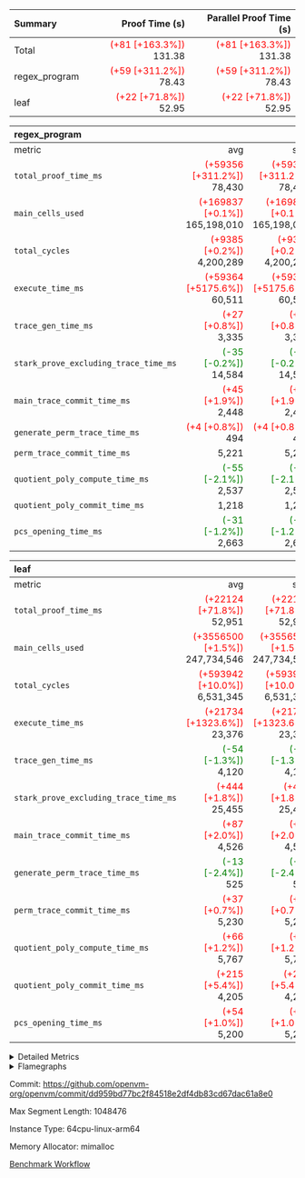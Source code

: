 | Summary | Proof Time (s) | Parallel Proof Time (s) |
|:---|---:|---:|
| Total | <span style='color: red'>(+81 [+163.3%])</span> 131.38 | <span style='color: red'>(+81 [+163.3%])</span> 131.38 |
| regex_program | <span style='color: red'>(+59 [+311.2%])</span> 78.43 | <span style='color: red'>(+59 [+311.2%])</span> 78.43 |
| leaf | <span style='color: red'>(+22 [+71.8%])</span> 52.95 | <span style='color: red'>(+22 [+71.8%])</span> 52.95 |


| regex_program |||||
|:---|---:|---:|---:|---:|
|metric|avg|sum|max|min|
| `total_proof_time_ms ` | <span style='color: red'>(+59356 [+311.2%])</span> 78,430 | <span style='color: red'>(+59356 [+311.2%])</span> 78,430 | <span style='color: red'>(+59356 [+311.2%])</span> 78,430 | <span style='color: red'>(+59356 [+311.2%])</span> 78,430 |
| `main_cells_used     ` | <span style='color: red'>(+169837 [+0.1%])</span> 165,198,010 | <span style='color: red'>(+169837 [+0.1%])</span> 165,198,010 | <span style='color: red'>(+169837 [+0.1%])</span> 165,198,010 | <span style='color: red'>(+169837 [+0.1%])</span> 165,198,010 |
| `total_cycles        ` | <span style='color: red'>(+9385 [+0.2%])</span> 4,200,289 | <span style='color: red'>(+9385 [+0.2%])</span> 4,200,289 | <span style='color: red'>(+9385 [+0.2%])</span> 4,200,289 | <span style='color: red'>(+9385 [+0.2%])</span> 4,200,289 |
| `execute_time_ms     ` | <span style='color: red'>(+59364 [+5175.6%])</span> 60,511 | <span style='color: red'>(+59364 [+5175.6%])</span> 60,511 | <span style='color: red'>(+59364 [+5175.6%])</span> 60,511 | <span style='color: red'>(+59364 [+5175.6%])</span> 60,511 |
| `trace_gen_time_ms   ` | <span style='color: red'>(+27 [+0.8%])</span> 3,335 | <span style='color: red'>(+27 [+0.8%])</span> 3,335 | <span style='color: red'>(+27 [+0.8%])</span> 3,335 | <span style='color: red'>(+27 [+0.8%])</span> 3,335 |
| `stark_prove_excluding_trace_time_ms` | <span style='color: green'>(-35 [-0.2%])</span> 14,584 | <span style='color: green'>(-35 [-0.2%])</span> 14,584 | <span style='color: green'>(-35 [-0.2%])</span> 14,584 | <span style='color: green'>(-35 [-0.2%])</span> 14,584 |
| `main_trace_commit_time_ms` | <span style='color: red'>(+45 [+1.9%])</span> 2,448 | <span style='color: red'>(+45 [+1.9%])</span> 2,448 | <span style='color: red'>(+45 [+1.9%])</span> 2,448 | <span style='color: red'>(+45 [+1.9%])</span> 2,448 |
| `generate_perm_trace_time_ms` | <span style='color: red'>(+4 [+0.8%])</span> 494 | <span style='color: red'>(+4 [+0.8%])</span> 494 | <span style='color: red'>(+4 [+0.8%])</span> 494 | <span style='color: red'>(+4 [+0.8%])</span> 494 |
| `perm_trace_commit_time_ms` |  5,221 |  5,221 |  5,221 |  5,221 |
| `quotient_poly_compute_time_ms` | <span style='color: green'>(-55 [-2.1%])</span> 2,537 | <span style='color: green'>(-55 [-2.1%])</span> 2,537 | <span style='color: green'>(-55 [-2.1%])</span> 2,537 | <span style='color: green'>(-55 [-2.1%])</span> 2,537 |
| `quotient_poly_commit_time_ms` |  1,218 |  1,218 |  1,218 |  1,218 |
| `pcs_opening_time_ms ` | <span style='color: green'>(-31 [-1.2%])</span> 2,663 | <span style='color: green'>(-31 [-1.2%])</span> 2,663 | <span style='color: green'>(-31 [-1.2%])</span> 2,663 | <span style='color: green'>(-31 [-1.2%])</span> 2,663 |

| leaf |||||
|:---|---:|---:|---:|---:|
|metric|avg|sum|max|min|
| `total_proof_time_ms ` | <span style='color: red'>(+22124 [+71.8%])</span> 52,951 | <span style='color: red'>(+22124 [+71.8%])</span> 52,951 | <span style='color: red'>(+22124 [+71.8%])</span> 52,951 | <span style='color: red'>(+22124 [+71.8%])</span> 52,951 |
| `main_cells_used     ` | <span style='color: red'>(+3556500 [+1.5%])</span> 247,734,546 | <span style='color: red'>(+3556500 [+1.5%])</span> 247,734,546 | <span style='color: red'>(+3556500 [+1.5%])</span> 247,734,546 | <span style='color: red'>(+3556500 [+1.5%])</span> 247,734,546 |
| `total_cycles        ` | <span style='color: red'>(+593942 [+10.0%])</span> 6,531,345 | <span style='color: red'>(+593942 [+10.0%])</span> 6,531,345 | <span style='color: red'>(+593942 [+10.0%])</span> 6,531,345 | <span style='color: red'>(+593942 [+10.0%])</span> 6,531,345 |
| `execute_time_ms     ` | <span style='color: red'>(+21734 [+1323.6%])</span> 23,376 | <span style='color: red'>(+21734 [+1323.6%])</span> 23,376 | <span style='color: red'>(+21734 [+1323.6%])</span> 23,376 | <span style='color: red'>(+21734 [+1323.6%])</span> 23,376 |
| `trace_gen_time_ms   ` | <span style='color: green'>(-54 [-1.3%])</span> 4,120 | <span style='color: green'>(-54 [-1.3%])</span> 4,120 | <span style='color: green'>(-54 [-1.3%])</span> 4,120 | <span style='color: green'>(-54 [-1.3%])</span> 4,120 |
| `stark_prove_excluding_trace_time_ms` | <span style='color: red'>(+444 [+1.8%])</span> 25,455 | <span style='color: red'>(+444 [+1.8%])</span> 25,455 | <span style='color: red'>(+444 [+1.8%])</span> 25,455 | <span style='color: red'>(+444 [+1.8%])</span> 25,455 |
| `main_trace_commit_time_ms` | <span style='color: red'>(+87 [+2.0%])</span> 4,526 | <span style='color: red'>(+87 [+2.0%])</span> 4,526 | <span style='color: red'>(+87 [+2.0%])</span> 4,526 | <span style='color: red'>(+87 [+2.0%])</span> 4,526 |
| `generate_perm_trace_time_ms` | <span style='color: green'>(-13 [-2.4%])</span> 525 | <span style='color: green'>(-13 [-2.4%])</span> 525 | <span style='color: green'>(-13 [-2.4%])</span> 525 | <span style='color: green'>(-13 [-2.4%])</span> 525 |
| `perm_trace_commit_time_ms` | <span style='color: red'>(+37 [+0.7%])</span> 5,230 | <span style='color: red'>(+37 [+0.7%])</span> 5,230 | <span style='color: red'>(+37 [+0.7%])</span> 5,230 | <span style='color: red'>(+37 [+0.7%])</span> 5,230 |
| `quotient_poly_compute_time_ms` | <span style='color: red'>(+66 [+1.2%])</span> 5,767 | <span style='color: red'>(+66 [+1.2%])</span> 5,767 | <span style='color: red'>(+66 [+1.2%])</span> 5,767 | <span style='color: red'>(+66 [+1.2%])</span> 5,767 |
| `quotient_poly_commit_time_ms` | <span style='color: red'>(+215 [+5.4%])</span> 4,205 | <span style='color: red'>(+215 [+5.4%])</span> 4,205 | <span style='color: red'>(+215 [+5.4%])</span> 4,205 | <span style='color: red'>(+215 [+5.4%])</span> 4,205 |
| `pcs_opening_time_ms ` | <span style='color: red'>(+54 [+1.0%])</span> 5,200 | <span style='color: red'>(+54 [+1.0%])</span> 5,200 | <span style='color: red'>(+54 [+1.0%])</span> 5,200 | <span style='color: red'>(+54 [+1.0%])</span> 5,200 |



<details>
<summary>Detailed Metrics</summary>

| group | num_segments | keygen_time_ms | commit_exe_time_ms |
| --- | --- | --- | --- |
| regex_program | 1 | 628 | 42 | 

| group | air_name | quotient_deg | interactions | constraints |
| --- | --- | --- | --- | --- |
| leaf | AccessAdapterAir<2> | 4 | 5 | 12 | 
| leaf | AccessAdapterAir<4> | 4 | 5 | 12 | 
| leaf | AccessAdapterAir<8> | 4 | 5 | 12 | 
| leaf | FriReducedOpeningAir | 4 | 35 | 59 | 
| leaf | NativePoseidon2Air<BabyBearParameters>, 1> | 4 | 31 | 302 | 
| leaf | PhantomAir | 4 | 3 | 4 | 
| leaf | ProgramAir | 1 | 1 | 4 | 
| leaf | VariableRangeCheckerAir | 1 | 1 | 4 | 
| leaf | VmAirWrapper<BranchNativeAdapterAir, BranchEqualCoreAir<1> | 2 | 11 | 23 | 
| leaf | VmAirWrapper<JalNativeAdapterAir, JalCoreAir> | 4 | 7 | 6 | 
| leaf | VmAirWrapper<NativeAdapterAir<2, 0>, PublicValuesCoreAir> | 4 | 11 | 23 | 
| leaf | VmAirWrapper<NativeAdapterAir<2, 1>, FieldArithmeticCoreAir> | 4 | 15 | 23 | 
| leaf | VmAirWrapper<NativeLoadStoreAdapterAir<1>, NativeLoadStoreCoreAir<1> | 4 | 15 | 20 | 
| leaf | VmAirWrapper<NativeLoadStoreAdapterAir<4>, NativeLoadStoreCoreAir<4> | 4 | 15 | 20 | 
| leaf | VmAirWrapper<NativeVectorizedAdapterAir<4>, FieldExtensionCoreAir> | 4 | 15 | 23 | 
| leaf | VmConnectorAir | 4 | 3 | 8 | 
| leaf | VolatileBoundaryAir | 4 | 4 | 16 | 
| regex_program | AccessAdapterAir<16> | 2 | 5 | 14 | 
| regex_program | AccessAdapterAir<2> | 2 | 5 | 14 | 
| regex_program | AccessAdapterAir<32> | 2 | 5 | 14 | 
| regex_program | AccessAdapterAir<4> | 2 | 5 | 14 | 
| regex_program | AccessAdapterAir<64> | 2 | 5 | 14 | 
| regex_program | AccessAdapterAir<8> | 2 | 5 | 14 | 
| regex_program | BitwiseOperationLookupAir<8> | 2 | 2 | 4 | 
| regex_program | KeccakVmAir | 2 | 321 | 4,571 | 
| regex_program | MemoryMerkleAir<8> | 2 | 4 | 40 | 
| regex_program | PersistentBoundaryAir<8> | 2 | 3 | 6 | 
| regex_program | PhantomAir | 2 | 3 | 5 | 
| regex_program | Poseidon2PeripheryAir<BabyBearParameters>, 1> | 2 | 1 | 286 | 
| regex_program | ProgramAir | 1 | 1 | 4 | 
| regex_program | RangeTupleCheckerAir<2> | 1 | 1 | 4 | 
| regex_program | VariableRangeCheckerAir | 1 | 1 | 4 | 
| regex_program | VmAirWrapper<Rv32BaseAluAdapterAir, BaseAluCoreAir<4, 8> | 2 | 19 | 43 | 
| regex_program | VmAirWrapper<Rv32BaseAluAdapterAir, LessThanCoreAir<4, 8> | 2 | 17 | 39 | 
| regex_program | VmAirWrapper<Rv32BaseAluAdapterAir, ShiftCoreAir<4, 8> | 2 | 23 | 90 | 
| regex_program | VmAirWrapper<Rv32BranchAdapterAir, BranchEqualCoreAir<4> | 2 | 11 | 25 | 
| regex_program | VmAirWrapper<Rv32BranchAdapterAir, BranchLessThanCoreAir<4, 8> | 2 | 13 | 41 | 
| regex_program | VmAirWrapper<Rv32CondRdWriteAdapterAir, Rv32JalLuiCoreAir> | 2 | 10 | 22 | 
| regex_program | VmAirWrapper<Rv32HintStoreAdapterAir, Rv32HintStoreCoreAir> | 2 | 15 | 17 | 
| regex_program | VmAirWrapper<Rv32JalrAdapterAir, Rv32JalrCoreAir> | 2 | 16 | 20 | 
| regex_program | VmAirWrapper<Rv32LoadStoreAdapterAir, LoadSignExtendCoreAir<4, 8> | 2 | 18 | 33 | 
| regex_program | VmAirWrapper<Rv32LoadStoreAdapterAir, LoadStoreCoreAir<4> | 2 | 17 | 38 | 
| regex_program | VmAirWrapper<Rv32MultAdapterAir, DivRemCoreAir<4, 8> | 2 | 25 | 88 | 
| regex_program | VmAirWrapper<Rv32MultAdapterAir, MulHCoreAir<4, 8> | 2 | 24 | 38 | 
| regex_program | VmAirWrapper<Rv32MultAdapterAir, MultiplicationCoreAir<4, 8> | 2 | 19 | 26 | 
| regex_program | VmAirWrapper<Rv32RdWriteAdapterAir, Rv32AuipcCoreAir> | 2 | 11 | 15 | 
| regex_program | VmConnectorAir | 2 | 3 | 9 | 

| group | air_name | dsl_ir | idx | opcode | cells_used |
| --- | --- | --- | --- | --- | --- |
| leaf | <BranchNativeAdapterAir,BranchEqualCoreAir<1>> | AssertEqE | 0 | BNE | 6,348 | 
| leaf | <BranchNativeAdapterAir,BranchEqualCoreAir<1>> | AssertEqEI | 0 | BNE | 92 | 
| leaf | <BranchNativeAdapterAir,BranchEqualCoreAir<1>> | AssertEqF | 0 | BNE | 255,944 | 
| leaf | <BranchNativeAdapterAir,BranchEqualCoreAir<1>> | AssertEqV | 0 | BNE | 27,416 | 
| leaf | <BranchNativeAdapterAir,BranchEqualCoreAir<1>> | AssertEqVI | 0 | BNE | 7,314 | 
| leaf | <BranchNativeAdapterAir,BranchEqualCoreAir<1>> | AssertNonZero | 0 | BEQ | 23 | 
| leaf | <BranchNativeAdapterAir,BranchEqualCoreAir<1>> | For | 0 | BNE | 9,027,247 | 
| leaf | <BranchNativeAdapterAir,BranchEqualCoreAir<1>> | IfEq | 0 | BNE | 7,025,166 | 
| leaf | <BranchNativeAdapterAir,BranchEqualCoreAir<1>> | IfEqI | 0 | BNE | 2,413,252 | 
| leaf | <BranchNativeAdapterAir,BranchEqualCoreAir<1>> | IfNe | 0 | BEQ | 434,217 | 
| leaf | <BranchNativeAdapterAir,BranchEqualCoreAir<1>> | IfNeI | 0 | BEQ | 23,414 | 
| leaf | <BranchNativeAdapterAir,BranchEqualCoreAir<1>> | ZipFor | 0 | BNE | 13,462,981 | 
| leaf | <JalNativeAdapterAir,JalCoreAir> |  | 0 | JAL | 10 | 
| leaf | <JalNativeAdapterAir,JalCoreAir> | For | 0 | JAL | 146,150 | 
| leaf | <JalNativeAdapterAir,JalCoreAir> | IfEqI | 0 | JAL | 476,200 | 
| leaf | <JalNativeAdapterAir,JalCoreAir> | IfNe | 0 | JAL | 30 | 
| leaf | <JalNativeAdapterAir,JalCoreAir> | ZipFor | 0 | JAL | 365,600 | 
| leaf | <NativeAdapterAir<2, 0>,PublicValuesCoreAir> | Publish | 0 | PUBLISH | 828 | 
| leaf | <NativeAdapterAir<2, 1>,FieldArithmeticCoreAir> |  | 0 | ADD | 30 | 
| leaf | <NativeAdapterAir<2, 1>,FieldArithmeticCoreAir> | AddEFFI | 0 | ADD | 23,280 | 
| leaf | <NativeAdapterAir<2, 1>,FieldArithmeticCoreAir> | AddEFI | 0 | ADD | 25,800 | 
| leaf | <NativeAdapterAir<2, 1>,FieldArithmeticCoreAir> | AddEI | 0 | ADD | 2,764,440 | 
| leaf | <NativeAdapterAir<2, 1>,FieldArithmeticCoreAir> | AddF | 0 | ADD | 39,990 | 
| leaf | <NativeAdapterAir<2, 1>,FieldArithmeticCoreAir> | AddFI | 0 | ADD | 2,363,190 | 
| leaf | <NativeAdapterAir<2, 1>,FieldArithmeticCoreAir> | AddV | 0 | ADD | 2,200,920 | 
| leaf | <NativeAdapterAir<2, 1>,FieldArithmeticCoreAir> | AddVI | 0 | ADD | 17,003,370 | 
| leaf | <NativeAdapterAir<2, 1>,FieldArithmeticCoreAir> | Alloc | 0 | ADD | 3,784,140 | 
| leaf | <NativeAdapterAir<2, 1>,FieldArithmeticCoreAir> | Alloc | 0 | MUL | 1,114,830 | 
| leaf | <NativeAdapterAir<2, 1>,FieldArithmeticCoreAir> | CastFV | 0 | ADD | 30 | 
| leaf | <NativeAdapterAir<2, 1>,FieldArithmeticCoreAir> | DivEIN | 0 | ADD | 9,000 | 
| leaf | <NativeAdapterAir<2, 1>,FieldArithmeticCoreAir> | DivFIN | 0 | DIV | 5,310 | 
| leaf | <NativeAdapterAir<2, 1>,FieldArithmeticCoreAir> | For | 0 | ADD | 11,774,670 | 
| leaf | <NativeAdapterAir<2, 1>,FieldArithmeticCoreAir> | ImmE | 0 | ADD | 479,160 | 
| leaf | <NativeAdapterAir<2, 1>,FieldArithmeticCoreAir> | ImmF | 0 | ADD | 1,422,810 | 
| leaf | <NativeAdapterAir<2, 1>,FieldArithmeticCoreAir> | ImmV | 0 | ADD | 592,920 | 
| leaf | <NativeAdapterAir<2, 1>,FieldArithmeticCoreAir> | LoadE | 0 | ADD | 409,500 | 
| leaf | <NativeAdapterAir<2, 1>,FieldArithmeticCoreAir> | LoadE | 0 | MUL | 409,500 | 
| leaf | <NativeAdapterAir<2, 1>,FieldArithmeticCoreAir> | LoadF | 0 | ADD | 454,680 | 
| leaf | <NativeAdapterAir<2, 1>,FieldArithmeticCoreAir> | LoadF | 0 | MUL | 310,410 | 
| leaf | <NativeAdapterAir<2, 1>,FieldArithmeticCoreAir> | LoadHeapPtr | 0 | ADD | 30 | 
| leaf | <NativeAdapterAir<2, 1>,FieldArithmeticCoreAir> | LoadV | 0 | ADD | 1,747,290 | 
| leaf | <NativeAdapterAir<2, 1>,FieldArithmeticCoreAir> | LoadV | 0 | MUL | 1,472,940 | 
| leaf | <NativeAdapterAir<2, 1>,FieldArithmeticCoreAir> | MulEF | 0 | MUL | 123,840 | 
| leaf | <NativeAdapterAir<2, 1>,FieldArithmeticCoreAir> | MulEFI | 0 | MUL | 240,600 | 
| leaf | <NativeAdapterAir<2, 1>,FieldArithmeticCoreAir> | MulEI | 0 | ADD | 599,880 | 
| leaf | <NativeAdapterAir<2, 1>,FieldArithmeticCoreAir> | MulF | 0 | MUL | 4,603,710 | 
| leaf | <NativeAdapterAir<2, 1>,FieldArithmeticCoreAir> | MulFI | 0 | MUL | 40,800 | 
| leaf | <NativeAdapterAir<2, 1>,FieldArithmeticCoreAir> | MulVI | 0 | MUL | 1,053,450 | 
| leaf | <NativeAdapterAir<2, 1>,FieldArithmeticCoreAir> | NegE | 0 | MUL | 12,840 | 
| leaf | <NativeAdapterAir<2, 1>,FieldArithmeticCoreAir> | StoreE | 0 | ADD | 303,660 | 
| leaf | <NativeAdapterAir<2, 1>,FieldArithmeticCoreAir> | StoreE | 0 | MUL | 303,660 | 
| leaf | <NativeAdapterAir<2, 1>,FieldArithmeticCoreAir> | StoreF | 0 | ADD | 249,600 | 
| leaf | <NativeAdapterAir<2, 1>,FieldArithmeticCoreAir> | StoreF | 0 | MUL | 25,320 | 
| leaf | <NativeAdapterAir<2, 1>,FieldArithmeticCoreAir> | StoreHeapPtr | 0 | ADD | 30 | 
| leaf | <NativeAdapterAir<2, 1>,FieldArithmeticCoreAir> | StoreV | 0 | ADD | 801,690 | 
| leaf | <NativeAdapterAir<2, 1>,FieldArithmeticCoreAir> | StoreV | 0 | MUL | 649,410 | 
| leaf | <NativeAdapterAir<2, 1>,FieldArithmeticCoreAir> | SubEF | 0 | ADD | 645,480 | 
| leaf | <NativeAdapterAir<2, 1>,FieldArithmeticCoreAir> | SubEF | 0 | SUB | 215,160 | 
| leaf | <NativeAdapterAir<2, 1>,FieldArithmeticCoreAir> | SubEFI | 0 | ADD | 286,320 | 
| leaf | <NativeAdapterAir<2, 1>,FieldArithmeticCoreAir> | SubEI | 0 | ADD | 18,000 | 
| leaf | <NativeAdapterAir<2, 1>,FieldArithmeticCoreAir> | SubFI | 0 | SUB | 39,990 | 
| leaf | <NativeAdapterAir<2, 1>,FieldArithmeticCoreAir> | SubV | 0 | SUB | 514,890 | 
| leaf | <NativeAdapterAir<2, 1>,FieldArithmeticCoreAir> | SubVI | 0 | SUB | 31,590 | 
| leaf | <NativeAdapterAir<2, 1>,FieldArithmeticCoreAir> | SubVIN | 0 | SUB | 26,460 | 
| leaf | <NativeAdapterAir<2, 1>,FieldArithmeticCoreAir> | UnsafeCastVF | 0 | ADD | 810 | 
| leaf | <NativeAdapterAir<2, 1>,FieldArithmeticCoreAir> | ZipFor | 0 | ADD | 19,490,130 | 
| leaf | <NativeLoadStoreAdapterAir<1>,NativeLoadStoreCoreAir<1>> | LoadF | 0 | LOADW | 8,280,500 | 
| leaf | <NativeLoadStoreAdapterAir<1>,NativeLoadStoreCoreAir<1>> | LoadV | 0 | LOADW | 7,867,175 | 
| leaf | <NativeLoadStoreAdapterAir<1>,NativeLoadStoreCoreAir<1>> | StoreF | 0 | STOREW | 8,056,975 | 
| leaf | <NativeLoadStoreAdapterAir<1>,NativeLoadStoreCoreAir<1>> | StoreHintWord | 0 | HINT_STOREW | 12,441,700 | 
| leaf | <NativeLoadStoreAdapterAir<1>,NativeLoadStoreCoreAir<1>> | StoreV | 0 | STOREW | 1,921,450 | 
| leaf | <NativeLoadStoreAdapterAir<4>,NativeLoadStoreCoreAir<4>> | LoadE | 0 | LOADW4 | 1,240,286 | 
| leaf | <NativeLoadStoreAdapterAir<4>,NativeLoadStoreCoreAir<4>> | StoreE | 0 | STOREW4 | 589,186 | 
| leaf | <NativeVectorizedAdapterAir<4>,FieldExtensionCoreAir> | AddE | 0 | FE4ADD | 1,902,080 | 
| leaf | <NativeVectorizedAdapterAir<4>,FieldExtensionCoreAir> | DivE | 0 | BBE4DIV | 321,360 | 
| leaf | <NativeVectorizedAdapterAir<4>,FieldExtensionCoreAir> | DivEIN | 0 | BBE4DIV | 3,000 | 
| leaf | <NativeVectorizedAdapterAir<4>,FieldExtensionCoreAir> | MulE | 0 | BBE4MUL | 1,254,360 | 
| leaf | <NativeVectorizedAdapterAir<4>,FieldExtensionCoreAir> | MulEI | 0 | BBE4MUL | 199,960 | 
| leaf | <NativeVectorizedAdapterAir<4>,FieldExtensionCoreAir> | SubE | 0 | FE4SUB | 668,920 | 
| leaf | Arc<BabyBearParameters>, 1> | Poseidon2CompressBabyBear | 0 | COMP_POS2 | 6,420,252 | 
| leaf | Arc<BabyBearParameters>, 1> | Poseidon2PermuteBabyBear | 0 | PERM_POS2 | 12,574,980 | 
| leaf | FriReducedOpeningAir | FriReducedOpening | 0 | FRI_REDUCED_OPENING | 34,825,728 | 
| leaf | PhantomAir | CT-ExtractPublicValuesCommit | 0 | PHANTOM | 12 | 
| leaf | PhantomAir | CT-InitializePcsConst | 0 | PHANTOM | 12 | 
| leaf | PhantomAir | CT-ReadProofsFromInput | 0 | PHANTOM | 12 | 
| leaf | PhantomAir | CT-VerifyProofs | 0 | PHANTOM | 12 | 
| leaf | PhantomAir | CT-compute-reduced-opening | 0 | PHANTOM | 4,032 | 
| leaf | PhantomAir | CT-exp-reverse-bits-len | 0 | PHANTOM | 55,440 | 
| leaf | PhantomAir | CT-poseidon2-hash | 0 | PHANTOM | 22,176 | 
| leaf | PhantomAir | CT-poseidon2-hash-ext | 0 | PHANTOM | 10,584 | 
| leaf | PhantomAir | CT-poseidon2-hash-setup | 0 | PHANTOM | 3,316,320 | 
| leaf | PhantomAir | CT-single-reduced-opening-eval | 0 | PHANTOM | 85,176 | 
| leaf | PhantomAir | CT-stage-c-build-rounds | 0 | PHANTOM | 12 | 
| leaf | PhantomAir | CT-stage-d-verifier-verify | 0 | PHANTOM | 12 | 
| leaf | PhantomAir | CT-stage-d-verify-pcs | 0 | PHANTOM | 12 | 
| leaf | PhantomAir | CT-stage-e-verify-constraints | 0 | PHANTOM | 12 | 
| leaf | PhantomAir | CT-verify-batch | 0 | PHANTOM | 4,032 | 
| leaf | PhantomAir | CT-verify-batch-ext | 0 | PHANTOM | 10,584 | 
| leaf | PhantomAir | CT-verify-batch-reduce-fast | 0 | PHANTOM | 32,760 | 
| leaf | PhantomAir | CT-verify-batch-reduce-fast-setup | 0 | PHANTOM | 32,760 | 
| leaf | PhantomAir | CT-verify-query | 0 | PHANTOM | 504 | 
| leaf | PhantomAir | HintBitsF | 0 | PHANTOM | 258 | 
| leaf | PhantomAir | HintInputVec | 0 | PHANTOM | 155,448 | 

| group | air_name | dsl_ir | opcode | segment | cells_used |
| --- | --- | --- | --- | --- | --- |
| regex_program | <Rv32BaseAluAdapterAir,BaseAluCoreAir<4, 8>> |  | ADD | 0 | 36,618,768 | 
| regex_program | <Rv32BaseAluAdapterAir,BaseAluCoreAir<4, 8>> |  | AND | 0 | 1,912,104 | 
| regex_program | <Rv32BaseAluAdapterAir,BaseAluCoreAir<4, 8>> |  | OR | 0 | 847,584 | 
| regex_program | <Rv32BaseAluAdapterAir,BaseAluCoreAir<4, 8>> |  | SUB | 0 | 1,532,952 | 
| regex_program | <Rv32BaseAluAdapterAir,BaseAluCoreAir<4, 8>> |  | XOR | 0 | 344,232 | 
| regex_program | <Rv32BaseAluAdapterAir,LessThanCoreAir<4, 8>> |  | SLT | 0 | 185 | 
| regex_program | <Rv32BaseAluAdapterAir,LessThanCoreAir<4, 8>> |  | SLTU | 0 | 1,237,798 | 
| regex_program | <Rv32BaseAluAdapterAir,ShiftCoreAir<4, 8>> |  | SLL | 0 | 11,318,044 | 
| regex_program | <Rv32BaseAluAdapterAir,ShiftCoreAir<4, 8>> |  | SRA | 0 | 53 | 
| regex_program | <Rv32BaseAluAdapterAir,ShiftCoreAir<4, 8>> |  | SRL | 0 | 269,770 | 
| regex_program | <Rv32BranchAdapterAir,BranchEqualCoreAir<4>> |  | BEQ | 0 | 4,880,538 | 
| regex_program | <Rv32BranchAdapterAir,BranchEqualCoreAir<4>> |  | BNE | 0 | 2,691,832 | 
| regex_program | <Rv32BranchAdapterAir,BranchLessThanCoreAir<4, 8>> |  | BGE | 0 | 9,408 | 
| regex_program | <Rv32BranchAdapterAir,BranchLessThanCoreAir<4, 8>> |  | BGEU | 0 | 3,890,944 | 
| regex_program | <Rv32BranchAdapterAir,BranchLessThanCoreAir<4, 8>> |  | BLT | 0 | 164,512 | 
| regex_program | <Rv32BranchAdapterAir,BranchLessThanCoreAir<4, 8>> |  | BLTU | 0 | 2,273,600 | 
| regex_program | <Rv32CondRdWriteAdapterAir,Rv32JalLuiCoreAir> |  | JAL | 0 | 1,190,322 | 
| regex_program | <Rv32CondRdWriteAdapterAir,Rv32JalLuiCoreAir> |  | LUI | 0 | 800,964 | 
| regex_program | <Rv32HintStoreAdapterAir,Rv32HintStoreCoreAir> |  | HINT_STOREW | 0 | 331,942 | 
| regex_program | <Rv32JalrAdapterAir,Rv32JalrCoreAir> |  | JALR | 0 | 3,652,404 | 
| regex_program | <Rv32LoadStoreAdapterAir,LoadSignExtendCoreAir<4, 8>> |  | LOADB | 0 | 24,255 | 
| regex_program | <Rv32LoadStoreAdapterAir,LoadSignExtendCoreAir<4, 8>> |  | LOADH | 0 | 280 | 
| regex_program | <Rv32LoadStoreAdapterAir,LoadStoreCoreAir<4>> |  | LOADBU | 0 | 1,093,200 | 
| regex_program | <Rv32LoadStoreAdapterAir,LoadStoreCoreAir<4>> |  | LOADHU | 0 | 3,800 | 
| regex_program | <Rv32LoadStoreAdapterAir,LoadStoreCoreAir<4>> |  | LOADW | 0 | 45,715,640 | 
| regex_program | <Rv32LoadStoreAdapterAir,LoadStoreCoreAir<4>> |  | STOREB | 0 | 509,480 | 
| regex_program | <Rv32LoadStoreAdapterAir,LoadStoreCoreAir<4>> |  | STOREH | 0 | 402,960 | 
| regex_program | <Rv32LoadStoreAdapterAir,LoadStoreCoreAir<4>> |  | STOREW | 0 | 30,916,880 | 
| regex_program | <Rv32MultAdapterAir,DivRemCoreAir<4, 8>> |  | DIVU | 0 | 6,498 | 
| regex_program | <Rv32MultAdapterAir,MulHCoreAir<4, 8>> |  | MULHU | 0 | 9,516 | 
| regex_program | <Rv32MultAdapterAir,MultiplicationCoreAir<4, 8>> |  | MUL | 0 | 1,614,697 | 
| regex_program | <Rv32RdWriteAdapterAir,Rv32AuipcCoreAir> |  | AUIPC | 0 | 830,676 | 
| regex_program | KeccakVmAir |  | KECCAK256 | 0 | 75,936 | 
| regex_program | PhantomAir |  | PHANTOM | 0 | 1,734 | 

| group | air_name | idx | rows | prep_cols | perm_cols | main_cols | cells |
| --- | --- | --- | --- | --- | --- | --- | --- |
| leaf | AccessAdapterAir<2> | 0 | 2,097,152 |  | 16 | 11 | 56,623,104 | 
| leaf | AccessAdapterAir<4> | 0 | 1,048,576 |  | 16 | 13 | 30,408,704 | 
| leaf | AccessAdapterAir<8> | 0 | 131,072 |  | 16 | 17 | 4,325,376 | 
| leaf | FriReducedOpeningAir | 0 | 1,048,576 |  | 76 | 64 | 146,800,640 | 
| leaf | NativePoseidon2Air<BabyBearParameters>, 1> | 0 | 65,536 |  | 36 | 348 | 25,165,824 | 
| leaf | PhantomAir | 0 | 1,048,576 |  | 8 | 6 | 14,680,064 | 
| leaf | ProgramAir | 0 | 262,144 |  | 8 | 10 | 4,718,592 | 
| leaf | VariableRangeCheckerAir | 0 | 262,144 | 2 | 8 | 1 | 2,359,296 | 
| leaf | VmAirWrapper<BranchNativeAdapterAir, BranchEqualCoreAir<1> | 0 | 2,097,152 |  | 28 | 23 | 106,954,752 | 
| leaf | VmAirWrapper<JalNativeAdapterAir, JalCoreAir> | 0 | 131,072 |  | 12 | 10 | 2,883,584 | 
| leaf | VmAirWrapper<NativeAdapterAir<2, 0>, PublicValuesCoreAir> | 0 | 64 |  | 16 | 23 | 2,496 | 
| leaf | VmAirWrapper<NativeAdapterAir<2, 1>, FieldArithmeticCoreAir> | 0 | 4,194,304 |  | 20 | 30 | 209,715,200 | 
| leaf | VmAirWrapper<NativeLoadStoreAdapterAir<1>, NativeLoadStoreCoreAir<1> | 0 | 2,097,152 |  | 36 | 25 | 127,926,272 | 
| leaf | VmAirWrapper<NativeLoadStoreAdapterAir<4>, NativeLoadStoreCoreAir<4> | 0 | 65,536 |  | 36 | 34 | 4,587,520 | 
| leaf | VmAirWrapper<NativeVectorizedAdapterAir<4>, FieldExtensionCoreAir> | 0 | 131,072 |  | 20 | 40 | 7,864,320 | 
| leaf | VmConnectorAir | 0 | 2 | 1 | 8 | 4 | 24 | 
| leaf | VolatileBoundaryAir | 0 | 1,048,576 |  | 8 | 11 | 19,922,944 | 

| group | air_name | segment | rows | prep_cols | perm_cols | main_cols | cells |
| --- | --- | --- | --- | --- | --- | --- | --- |
| regex_program | AccessAdapterAir<2> | 0 | 64 |  | 24 | 11 | 2,240 | 
| regex_program | AccessAdapterAir<4> | 0 | 32 |  | 24 | 13 | 1,184 | 
| regex_program | AccessAdapterAir<8> | 0 | 131,072 |  | 24 | 17 | 5,373,952 | 
| regex_program | BitwiseOperationLookupAir<8> | 0 | 65,536 | 3 | 8 | 2 | 655,360 | 
| regex_program | KeccakVmAir | 0 | 32 |  | 1,288 | 3,164 | 142,464 | 
| regex_program | MemoryMerkleAir<8> | 0 | 131,072 |  | 20 | 32 | 6,815,744 | 
| regex_program | PersistentBoundaryAir<8> | 0 | 131,072 |  | 12 | 20 | 4,194,304 | 
| regex_program | PhantomAir | 0 | 512 |  | 12 | 6 | 9,216 | 
| regex_program | Poseidon2PeripheryAir<BabyBearParameters>, 1> | 0 | 16,384 |  | 8 | 300 | 5,046,272 | 
| regex_program | ProgramAir | 0 | 131,072 |  | 8 | 10 | 2,359,296 | 
| regex_program | RangeTupleCheckerAir<2> | 0 | 524,288 | 2 | 8 | 1 | 4,718,592 | 
| regex_program | VariableRangeCheckerAir | 0 | 262,144 | 2 | 8 | 1 | 2,359,296 | 
| regex_program | VmAirWrapper<Rv32BaseAluAdapterAir, BaseAluCoreAir<4, 8> | 0 | 2,097,152 |  | 80 | 36 | 243,269,632 | 
| regex_program | VmAirWrapper<Rv32BaseAluAdapterAir, LessThanCoreAir<4, 8> | 0 | 65,536 |  | 40 | 37 | 5,046,272 | 
| regex_program | VmAirWrapper<Rv32BaseAluAdapterAir, ShiftCoreAir<4, 8> | 0 | 262,144 |  | 52 | 53 | 27,525,120 | 
| regex_program | VmAirWrapper<Rv32BranchAdapterAir, BranchEqualCoreAir<4> | 0 | 524,288 |  | 48 | 26 | 38,797,312 | 
| regex_program | VmAirWrapper<Rv32BranchAdapterAir, BranchLessThanCoreAir<4, 8> | 0 | 262,144 |  | 56 | 32 | 23,068,672 | 
| regex_program | VmAirWrapper<Rv32CondRdWriteAdapterAir, Rv32JalLuiCoreAir> | 0 | 131,072 |  | 44 | 18 | 8,126,464 | 
| regex_program | VmAirWrapper<Rv32HintStoreAdapterAir, Rv32HintStoreCoreAir> | 0 | 16,384 |  | 36 | 26 | 1,015,808 | 
| regex_program | VmAirWrapper<Rv32JalrAdapterAir, Rv32JalrCoreAir> | 0 | 131,072 |  | 36 | 28 | 8,388,608 | 
| regex_program | VmAirWrapper<Rv32LoadStoreAdapterAir, LoadSignExtendCoreAir<4, 8> | 0 | 1,024 |  | 76 | 35 | 113,664 | 
| regex_program | VmAirWrapper<Rv32LoadStoreAdapterAir, LoadStoreCoreAir<4> | 0 | 2,097,152 |  | 72 | 40 | 234,881,024 | 
| regex_program | VmAirWrapper<Rv32MultAdapterAir, DivRemCoreAir<4, 8> | 0 | 128 |  | 104 | 57 | 20,608 | 
| regex_program | VmAirWrapper<Rv32MultAdapterAir, MulHCoreAir<4, 8> | 0 | 256 |  | 100 | 39 | 35,584 | 
| regex_program | VmAirWrapper<Rv32MultAdapterAir, MultiplicationCoreAir<4, 8> | 0 | 65,536 |  | 80 | 31 | 7,274,496 | 
| regex_program | VmAirWrapper<Rv32RdWriteAdapterAir, Rv32AuipcCoreAir> | 0 | 65,536 |  | 28 | 21 | 3,211,264 | 
| regex_program | VmConnectorAir | 0 | 2 | 1 | 12 | 4 | 32 | 

| group | chip_name | idx | rows_used |
| --- | --- | --- | --- |
| leaf | <BranchNativeAdapterAir,BranchEqualCoreAir<1>> | 0 | 1,421,018 | 
| leaf | <JalNativeAdapterAir,JalCoreAir> | 0 | 98,799 | 
| leaf | <NativeAdapterAir<2, 0>,PublicValuesCoreAir> | 0 | 36 | 
| leaf | <NativeAdapterAir<2, 1>,FieldArithmeticCoreAir> | 0 | 2,622,853 | 
| leaf | <NativeLoadStoreAdapterAir<1>,NativeLoadStoreCoreAir<1>> | 0 | 1,542,712 | 
| leaf | <NativeLoadStoreAdapterAir<4>,NativeLoadStoreCoreAir<4>> | 0 | 53,808 | 
| leaf | <NativeVectorizedAdapterAir<4>,FieldExtensionCoreAir> | 0 | 108,742 | 
| leaf | AccessAdapter<2> | 0 | 1,100,834 | 
| leaf | AccessAdapter<4> | 0 | 550,628 | 
| leaf | AccessAdapter<8> | 0 | 111,818 | 
| leaf | Arc<BabyBearParameters>, 1> | 0 | 54,584 | 
| leaf | Boundary | 0 | 1,036,046 | 
| leaf | FriReducedOpeningAir | 0 | 544,152 | 
| leaf | PhantomAir | 0 | 621,695 | 
| leaf | ProgramChip | 0 | 251,740 | 
| leaf | VariableRangeCheckerAir | 0 | 262,144 | 
| leaf | VmConnectorAir | 0 | 2 | 

| group | chip_name | segment | rows_used |
| --- | --- | --- | --- |
| regex_program | <Rv32BaseAluAdapterAir,BaseAluCoreAir<4, 8>> | 0 | 1,145,990 | 
| regex_program | <Rv32BaseAluAdapterAir,LessThanCoreAir<4, 8>> | 0 | 33,459 | 
| regex_program | <Rv32BaseAluAdapterAir,ShiftCoreAir<4, 8>> | 0 | 218,639 | 
| regex_program | <Rv32BranchAdapterAir,BranchEqualCoreAir<4>> | 0 | 291,245 | 
| regex_program | <Rv32BranchAdapterAir,BranchLessThanCoreAir<4, 8>> | 0 | 198,077 | 
| regex_program | <Rv32CondRdWriteAdapterAir,Rv32JalLuiCoreAir> | 0 | 110,627 | 
| regex_program | <Rv32HintStoreAdapterAir,Rv32HintStoreCoreAir> | 0 | 12,767 | 
| regex_program | <Rv32JalrAdapterAir,Rv32JalrCoreAir> | 0 | 130,443 | 
| regex_program | <Rv32LoadStoreAdapterAir,LoadSignExtendCoreAir<4, 8>> | 0 | 701 | 
| regex_program | <Rv32LoadStoreAdapterAir,LoadStoreCoreAir<4>> | 0 | 1,966,049 | 
| regex_program | <Rv32MultAdapterAir,DivRemCoreAir<4, 8>> | 0 | 114 | 
| regex_program | <Rv32MultAdapterAir,MulHCoreAir<4, 8>> | 0 | 244 | 
| regex_program | <Rv32MultAdapterAir,MultiplicationCoreAir<4, 8>> | 0 | 52,087 | 
| regex_program | <Rv32RdWriteAdapterAir,Rv32AuipcCoreAir> | 0 | 39,557 | 
| regex_program | AccessAdapter<2> | 0 | 42 | 
| regex_program | AccessAdapter<4> | 0 | 22 | 
| regex_program | AccessAdapter<8> | 0 | 69,206 | 
| regex_program | Arc<BabyBearParameters>, 1> | 0 | 14,005 | 
| regex_program | BitwiseOperationLookupAir<8> | 0 | 65,536 | 
| regex_program | Boundary | 0 | 69,206 | 
| regex_program | KeccakVmAir | 0 | 24 | 
| regex_program | Merkle | 0 | 70,444 | 
| regex_program | PhantomAir | 0 | 289 | 
| regex_program | ProgramChip | 0 | 89,891 | 
| regex_program | RangeTupleCheckerAir<2> | 0 | 524,288 | 
| regex_program | VariableRangeCheckerAir | 0 | 262,144 | 
| regex_program | VmConnectorAir | 0 | 2 | 

| group | dsl_ir | idx | opcode | frequency |
| --- | --- | --- | --- | --- |
| leaf |  | 0 | ADD | 2 | 
| leaf |  | 0 | JAL | 1 | 
| leaf | AddE | 0 | FE4ADD | 47,552 | 
| leaf | AddEFFI | 0 | ADD | 776 | 
| leaf | AddEFI | 0 | ADD | 860 | 
| leaf | AddEI | 0 | ADD | 92,148 | 
| leaf | AddF | 0 | ADD | 1,333 | 
| leaf | AddFI | 0 | ADD | 78,773 | 
| leaf | AddV | 0 | ADD | 73,364 | 
| leaf | AddVI | 0 | ADD | 566,779 | 
| leaf | Alloc | 0 | ADD | 126,138 | 
| leaf | Alloc | 0 | MUL | 37,161 | 
| leaf | AssertEqE | 0 | BNE | 276 | 
| leaf | AssertEqEI | 0 | BNE | 4 | 
| leaf | AssertEqF | 0 | BNE | 11,128 | 
| leaf | AssertEqV | 0 | BNE | 1,192 | 
| leaf | AssertEqVI | 0 | BNE | 318 | 
| leaf | AssertNonZero | 0 | BEQ | 1 | 
| leaf | CT-ExtractPublicValuesCommit | 0 | PHANTOM | 2 | 
| leaf | CT-InitializePcsConst | 0 | PHANTOM | 2 | 
| leaf | CT-ReadProofsFromInput | 0 | PHANTOM | 2 | 
| leaf | CT-VerifyProofs | 0 | PHANTOM | 2 | 
| leaf | CT-compute-reduced-opening | 0 | PHANTOM | 672 | 
| leaf | CT-exp-reverse-bits-len | 0 | PHANTOM | 9,240 | 
| leaf | CT-poseidon2-hash | 0 | PHANTOM | 3,696 | 
| leaf | CT-poseidon2-hash-ext | 0 | PHANTOM | 1,764 | 
| leaf | CT-poseidon2-hash-setup | 0 | PHANTOM | 552,720 | 
| leaf | CT-single-reduced-opening-eval | 0 | PHANTOM | 14,196 | 
| leaf | CT-stage-c-build-rounds | 0 | PHANTOM | 2 | 
| leaf | CT-stage-d-verifier-verify | 0 | PHANTOM | 2 | 
| leaf | CT-stage-d-verify-pcs | 0 | PHANTOM | 2 | 
| leaf | CT-stage-e-verify-constraints | 0 | PHANTOM | 2 | 
| leaf | CT-verify-batch | 0 | PHANTOM | 672 | 
| leaf | CT-verify-batch-ext | 0 | PHANTOM | 1,764 | 
| leaf | CT-verify-batch-reduce-fast | 0 | PHANTOM | 5,460 | 
| leaf | CT-verify-batch-reduce-fast-setup | 0 | PHANTOM | 5,460 | 
| leaf | CT-verify-query | 0 | PHANTOM | 84 | 
| leaf | CastFV | 0 | ADD | 1 | 
| leaf | DivE | 0 | BBE4DIV | 8,034 | 
| leaf | DivEIN | 0 | ADD | 300 | 
| leaf | DivEIN | 0 | BBE4DIV | 75 | 
| leaf | DivFIN | 0 | DIV | 177 | 
| leaf | For | 0 | ADD | 392,489 | 
| leaf | For | 0 | BNE | 392,489 | 
| leaf | For | 0 | JAL | 14,615 | 
| leaf | FriReducedOpening | 0 | FRI_REDUCED_OPENING | 7,098 | 
| leaf | HintBitsF | 0 | PHANTOM | 43 | 
| leaf | HintInputVec | 0 | PHANTOM | 25,908 | 
| leaf | IfEq | 0 | BNE | 305,442 | 
| leaf | IfEqI | 0 | BNE | 104,924 | 
| leaf | IfEqI | 0 | JAL | 47,620 | 
| leaf | IfNe | 0 | BEQ | 18,879 | 
| leaf | IfNe | 0 | JAL | 3 | 
| leaf | IfNeI | 0 | BEQ | 1,018 | 
| leaf | ImmE | 0 | ADD | 15,972 | 
| leaf | ImmF | 0 | ADD | 47,427 | 
| leaf | ImmV | 0 | ADD | 19,764 | 
| leaf | LoadE | 0 | ADD | 13,650 | 
| leaf | LoadE | 0 | LOADW4 | 36,479 | 
| leaf | LoadE | 0 | MUL | 13,650 | 
| leaf | LoadF | 0 | ADD | 15,156 | 
| leaf | LoadF | 0 | LOADW | 331,220 | 
| leaf | LoadF | 0 | MUL | 10,347 | 
| leaf | LoadHeapPtr | 0 | ADD | 1 | 
| leaf | LoadV | 0 | ADD | 58,243 | 
| leaf | LoadV | 0 | LOADW | 314,687 | 
| leaf | LoadV | 0 | MUL | 49,098 | 
| leaf | MulE | 0 | BBE4MUL | 31,359 | 
| leaf | MulEF | 0 | MUL | 4,128 | 
| leaf | MulEFI | 0 | MUL | 8,020 | 
| leaf | MulEI | 0 | ADD | 19,996 | 
| leaf | MulEI | 0 | BBE4MUL | 4,999 | 
| leaf | MulF | 0 | MUL | 153,457 | 
| leaf | MulFI | 0 | MUL | 1,360 | 
| leaf | MulVI | 0 | MUL | 35,115 | 
| leaf | NegE | 0 | MUL | 428 | 
| leaf | Poseidon2CompressBabyBear | 0 | COMP_POS2 | 18,449 | 
| leaf | Poseidon2PermuteBabyBear | 0 | PERM_POS2 | 36,135 | 
| leaf | Publish | 0 | PUBLISH | 36 | 
| leaf | StoreE | 0 | ADD | 10,122 | 
| leaf | StoreE | 0 | MUL | 10,122 | 
| leaf | StoreE | 0 | STOREW4 | 17,329 | 
| leaf | StoreF | 0 | ADD | 8,320 | 
| leaf | StoreF | 0 | MUL | 844 | 
| leaf | StoreF | 0 | STOREW | 322,279 | 
| leaf | StoreHeapPtr | 0 | ADD | 1 | 
| leaf | StoreHintWord | 0 | HINT_STOREW | 497,668 | 
| leaf | StoreV | 0 | ADD | 26,723 | 
| leaf | StoreV | 0 | MUL | 21,647 | 
| leaf | StoreV | 0 | STOREW | 76,858 | 
| leaf | SubE | 0 | FE4SUB | 16,723 | 
| leaf | SubEF | 0 | ADD | 21,516 | 
| leaf | SubEF | 0 | SUB | 7,172 | 
| leaf | SubEFI | 0 | ADD | 9,544 | 
| leaf | SubEI | 0 | ADD | 600 | 
| leaf | SubFI | 0 | SUB | 1,333 | 
| leaf | SubV | 0 | SUB | 17,163 | 
| leaf | SubVI | 0 | SUB | 1,053 | 
| leaf | SubVIN | 0 | SUB | 882 | 
| leaf | UnsafeCastVF | 0 | ADD | 27 | 
| leaf | ZipFor | 0 | ADD | 649,671 | 
| leaf | ZipFor | 0 | BNE | 585,347 | 
| leaf | ZipFor | 0 | JAL | 36,560 | 

| group | dsl_ir | opcode | segment | frequency |
| --- | --- | --- | --- | --- |
| regex_program |  | ADD | 0 | 1,017,188 | 
| regex_program |  | AND | 0 | 53,114 | 
| regex_program |  | AUIPC | 0 | 39,557 | 
| regex_program |  | BEQ | 0 | 187,713 | 
| regex_program |  | BGE | 0 | 294 | 
| regex_program |  | BGEU | 0 | 121,592 | 
| regex_program |  | BLT | 0 | 5,141 | 
| regex_program |  | BLTU | 0 | 71,050 | 
| regex_program |  | BNE | 0 | 103,532 | 
| regex_program |  | DIVU | 0 | 114 | 
| regex_program |  | HINT_STOREW | 0 | 12,767 | 
| regex_program |  | JAL | 0 | 66,129 | 
| regex_program |  | JALR | 0 | 130,443 | 
| regex_program |  | KECCAK256 | 0 | 1 | 
| regex_program |  | LOADB | 0 | 693 | 
| regex_program |  | LOADBU | 0 | 27,330 | 
| regex_program |  | LOADH | 0 | 8 | 
| regex_program |  | LOADHU | 0 | 95 | 
| regex_program |  | LOADW | 0 | 1,142,891 | 
| regex_program |  | LUI | 0 | 44,498 | 
| regex_program |  | MUL | 0 | 52,087 | 
| regex_program |  | MULHU | 0 | 244 | 
| regex_program |  | OR | 0 | 23,544 | 
| regex_program |  | PHANTOM | 0 | 289 | 
| regex_program |  | SLL | 0 | 213,548 | 
| regex_program |  | SLT | 0 | 5 | 
| regex_program |  | SLTU | 0 | 33,454 | 
| regex_program |  | SRA | 0 | 1 | 
| regex_program |  | SRL | 0 | 5,090 | 
| regex_program |  | STOREB | 0 | 12,737 | 
| regex_program |  | STOREH | 0 | 10,074 | 
| regex_program |  | STOREW | 0 | 772,922 | 
| regex_program |  | SUB | 0 | 42,582 | 
| regex_program |  | XOR | 0 | 9,562 | 

| group | idx | trace_gen_time_ms | total_proof_time_ms | total_cycles | total_cells | stark_prove_excluding_trace_time_ms | quotient_poly_compute_time_ms | quotient_poly_commit_time_ms | perm_trace_commit_time_ms | pcs_opening_time_ms | main_trace_commit_time_ms | main_cells_used | generate_perm_trace_time_ms | execute_time_ms |
| --- | --- | --- | --- | --- | --- | --- | --- | --- | --- | --- | --- | --- | --- | --- |
| leaf | 0 | 4,120 | 52,951 | 6,531,345 | 764,938,712 | 25,455 | 5,767 | 4,205 | 5,230 | 5,200 | 4,526 | 247,734,546 | 525 | 23,376 | 

| group | segment | trace_gen_time_ms | total_proof_time_ms | total_cycles | total_cells | stark_prove_excluding_trace_time_ms | quotient_poly_compute_time_ms | quotient_poly_commit_time_ms | perm_trace_commit_time_ms | pcs_opening_time_ms | main_trace_commit_time_ms | main_cells_used | generate_perm_trace_time_ms | execute_time_ms |
| --- | --- | --- | --- | --- | --- | --- | --- | --- | --- | --- | --- | --- | --- | --- |
| regex_program | 0 | 3,335 | 78,430 | 4,200,289 | 632,452,480 | 14,584 | 2,537 | 1,218 | 5,221 | 2,663 | 2,448 | 165,198,010 | 494 | 60,511 | 

</details>


<details>
<summary>Flamegraphs</summary>

[![](https://openvm-public-data-sandbox-us-east-1.s3.us-east-1.amazonaws.com/benchmark/github/flamegraphs/dd959bd77bc2f84518e2df4db83cd67dac61a8e0/regex-dd959bd77bc2f84518e2df4db83cd67dac61a8e0-leaf.dsl_ir.opcode.air_name.cells_used.reverse.svg)](https://openvm-public-data-sandbox-us-east-1.s3.us-east-1.amazonaws.com/benchmark/github/flamegraphs/dd959bd77bc2f84518e2df4db83cd67dac61a8e0/regex-dd959bd77bc2f84518e2df4db83cd67dac61a8e0-leaf.dsl_ir.opcode.air_name.cells_used.reverse.svg)
[![](https://openvm-public-data-sandbox-us-east-1.s3.us-east-1.amazonaws.com/benchmark/github/flamegraphs/dd959bd77bc2f84518e2df4db83cd67dac61a8e0/regex-dd959bd77bc2f84518e2df4db83cd67dac61a8e0-leaf.dsl_ir.opcode.air_name.cells_used.svg)](https://openvm-public-data-sandbox-us-east-1.s3.us-east-1.amazonaws.com/benchmark/github/flamegraphs/dd959bd77bc2f84518e2df4db83cd67dac61a8e0/regex-dd959bd77bc2f84518e2df4db83cd67dac61a8e0-leaf.dsl_ir.opcode.air_name.cells_used.svg)
[![](https://openvm-public-data-sandbox-us-east-1.s3.us-east-1.amazonaws.com/benchmark/github/flamegraphs/dd959bd77bc2f84518e2df4db83cd67dac61a8e0/regex-dd959bd77bc2f84518e2df4db83cd67dac61a8e0-leaf.dsl_ir.opcode.frequency.reverse.svg)](https://openvm-public-data-sandbox-us-east-1.s3.us-east-1.amazonaws.com/benchmark/github/flamegraphs/dd959bd77bc2f84518e2df4db83cd67dac61a8e0/regex-dd959bd77bc2f84518e2df4db83cd67dac61a8e0-leaf.dsl_ir.opcode.frequency.reverse.svg)
[![](https://openvm-public-data-sandbox-us-east-1.s3.us-east-1.amazonaws.com/benchmark/github/flamegraphs/dd959bd77bc2f84518e2df4db83cd67dac61a8e0/regex-dd959bd77bc2f84518e2df4db83cd67dac61a8e0-leaf.dsl_ir.opcode.frequency.svg)](https://openvm-public-data-sandbox-us-east-1.s3.us-east-1.amazonaws.com/benchmark/github/flamegraphs/dd959bd77bc2f84518e2df4db83cd67dac61a8e0/regex-dd959bd77bc2f84518e2df4db83cd67dac61a8e0-leaf.dsl_ir.opcode.frequency.svg)
[![](https://openvm-public-data-sandbox-us-east-1.s3.us-east-1.amazonaws.com/benchmark/github/flamegraphs/dd959bd77bc2f84518e2df4db83cd67dac61a8e0/regex-dd959bd77bc2f84518e2df4db83cd67dac61a8e0-regex_program.dsl_ir.opcode.air_name.cells_used.reverse.svg)](https://openvm-public-data-sandbox-us-east-1.s3.us-east-1.amazonaws.com/benchmark/github/flamegraphs/dd959bd77bc2f84518e2df4db83cd67dac61a8e0/regex-dd959bd77bc2f84518e2df4db83cd67dac61a8e0-regex_program.dsl_ir.opcode.air_name.cells_used.reverse.svg)
[![](https://openvm-public-data-sandbox-us-east-1.s3.us-east-1.amazonaws.com/benchmark/github/flamegraphs/dd959bd77bc2f84518e2df4db83cd67dac61a8e0/regex-dd959bd77bc2f84518e2df4db83cd67dac61a8e0-regex_program.dsl_ir.opcode.air_name.cells_used.svg)](https://openvm-public-data-sandbox-us-east-1.s3.us-east-1.amazonaws.com/benchmark/github/flamegraphs/dd959bd77bc2f84518e2df4db83cd67dac61a8e0/regex-dd959bd77bc2f84518e2df4db83cd67dac61a8e0-regex_program.dsl_ir.opcode.air_name.cells_used.svg)
[![](https://openvm-public-data-sandbox-us-east-1.s3.us-east-1.amazonaws.com/benchmark/github/flamegraphs/dd959bd77bc2f84518e2df4db83cd67dac61a8e0/regex-dd959bd77bc2f84518e2df4db83cd67dac61a8e0-regex_program.dsl_ir.opcode.frequency.reverse.svg)](https://openvm-public-data-sandbox-us-east-1.s3.us-east-1.amazonaws.com/benchmark/github/flamegraphs/dd959bd77bc2f84518e2df4db83cd67dac61a8e0/regex-dd959bd77bc2f84518e2df4db83cd67dac61a8e0-regex_program.dsl_ir.opcode.frequency.reverse.svg)
[![](https://openvm-public-data-sandbox-us-east-1.s3.us-east-1.amazonaws.com/benchmark/github/flamegraphs/dd959bd77bc2f84518e2df4db83cd67dac61a8e0/regex-dd959bd77bc2f84518e2df4db83cd67dac61a8e0-regex_program.dsl_ir.opcode.frequency.svg)](https://openvm-public-data-sandbox-us-east-1.s3.us-east-1.amazonaws.com/benchmark/github/flamegraphs/dd959bd77bc2f84518e2df4db83cd67dac61a8e0/regex-dd959bd77bc2f84518e2df4db83cd67dac61a8e0-regex_program.dsl_ir.opcode.frequency.svg)

</details>

Commit: https://github.com/openvm-org/openvm/commit/dd959bd77bc2f84518e2df4db83cd67dac61a8e0

Max Segment Length: 1048476

Instance Type: 64cpu-linux-arm64

Memory Allocator: mimalloc

[Benchmark Workflow](https://github.com/openvm-org/openvm/actions/runs/12754373542)
